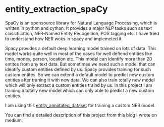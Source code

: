 # entity_extraction_spaCy
SpaCy is an opensource library for Natural Language Processing, which is written in python and cython. It provides a major NLP
tasks such as text classification, NER-Named Entity Recognition, POS tagging etc. I have tried to understand how NER woks in
spacy and implemeted it.

Spacy provides a default deep learning model trained on lots of data. This model works quite well in most of the cases for well
defiend entities like time, money, person, location etc. This model can identify more than 20 entites from any text data. But
sometimes we need such a model that can identify custom entities defined by us. Spacy provides training for such custom entites.
So we can extend a default model to predict new custom entities after traning it with new data. We can also train totally new model which
will only extract a custom entities traind by us. In this project I am training a totally new model which can only able to predict
a new custom entities.

I am using this [entity_annotated_dataset](https://www.kaggle.com/abhinavwalia95/entity-annotated-corpus) for training a custom NER model.

You can find a detailed description of this project from this blog I wrote on medium.
